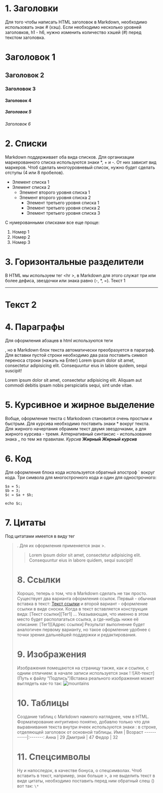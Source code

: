 # 1. Заголовки
Для того чтобы 
написать HTML заголовок в Markdown, необходимо использовать знак # (хэш). Если необходимо несколько уровней заголовков, h1 - h6, нужно изменить количество хэшей (#) перед текстом заголовка.
# Заголовок 1 
## Заголовок 2 
### Заголовок 3 
#### Заголовок 4 
##### Заголовок 5 
###### Заголовок 6

# 2. Списки
Markdown поддерживает оба вида списков. Для организации маркерованного списка используются знаки *, + и -. От них зависит вид маркеров. Чтоб сделать многоуровневый список, нужно будет сделать отступы (4 или 8 пробелов).

* Элемент списка 1 
* Элемент списка 2 
    + Элемент второго уровня списка 1 
    + Элемент второго уровня списка 2 
        - Элемент третьего уровня списка 1 
        - Элемент третьего уровня списка 2 
        - Элемент третьего уровня списка 3

С нумерованными списками все еще проще:
  1. Номер 1 
  2. Номер 2 
  3. Номер 3

# 3. Горизонтальные разделители
В HTML мы используем тег <hr \>, в Markdown для этого служат три или более дефиса, звездочки или знака равно (-, *, =).
Текст 1 
********* 
Текст 2 
====

# 4. Параграфы
Для оформления абзацев в html используются теги <p></p>, но в Markdown блок текста автоматически преобразуется в параграф. Для вставки пустой строки необходимо два раза поставить символ переноса строки (нажать на Enter)
Lorem ipsum dolor sit amet, consectetur adipisicing elit. Consequuntur eius in labore quidem, sequi suscipit! 

Lorem ipsum dolor sit amet, consectetur adipisicing elit. Aliquam aut commodi debitis ipsam nobis perspiciatis sequi, sint unde vitae.

# 5. Курсивное и жирное выделение
Вобще, оформление текста с Markodown становится очень простым и быстрым. Для курсива необходимо поставить знаки * вокруг текста. Для жирного начертания обрамим текст двумя звездочками, а для жирного курсива - тремя. Алтернативный синтаксис - использование знака _ по тем же правилам.
*Курсив*
**Жирный** 
***Жирный курсив*** 


# 6. Код 
Для оформления блока кода используется обратный апостроф ` вокруг кода. 
Три символа для многострочного кода и один для однострочного:
```
$a = 5; 
$b = 3; 
$c = $a + $b; 
```

`echo $c;`

# 7. Цитаты
Под цитатами имеется в виду тег <blockquote>. Для их оформления применяется знак >.
> Lorem ipsum dolor sit amet, consectetur adipisicing elit. Consequuntur eius in labore quidem, sequi suscipit!

# 8. Ссылки
Хорошо, теперь о том, что в Markdown сделать не так просто.
Существует два варианта оформления ссылок. Первый - обычная вставка в текст:
[Текст ссылки](адрес "Описание")
и второй вариант - оформление ссылки в виде сноски. Когда в текст вставляется конструкция вида:
[Текст ссылки][Тег1]
... Указывающая, что именно в этом место будет располагаться ссылка, а где-нибудь ниже её описание:
[Тег1][Адрес ссылки]
Результат выполнение будет аналогичен первому варианту, но такое оформление удобнее с точки зрения дальнейшей поддержки и редактирования.

# 9. Изображения
Изображения помещаются на страницу также, как и ссылки, с одним отличием: в начале записи используется знак !
![Alt-текст](Путь к файлу "Подпись")Вставка реального изображения может выглядеть 
как-то так:
![mountains](/img/mountan.png "Пейзаж с горами")

# 10. Таблицы
Создание таблиц с Markdown намного нагляднее, чем в HTML. Форматирование интуитивно понятно, добавлю только что для выравнивания текста внутри ячеек используются знаки : в строке, отделяющей заголовок от основной таблицы.
    Имя    | Возраст 
-----------|:-------: 
Анна       |   29 
Дмитрий    |   47 
Федор      |   32

# 11. Спецсимволы
Ну и напоследок, в качестве бонуса, о спецсимволах. Чтоб вставить в текст, например, знак больше >, а не выделить текст в виде цитаты, необходимо поставить перед ним обратный слеш (\) вот так: `\*`

